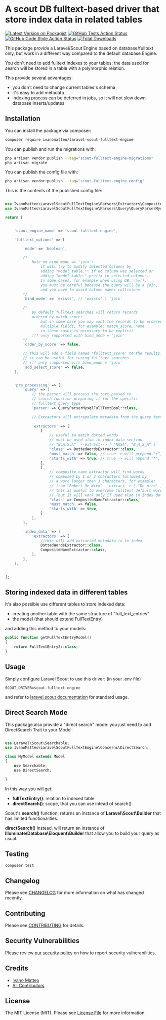 # A scout DB fulltext-based driver that store index data in related tables

[![Latest Version on Packagist](https://img.shields.io/packagist/v/ivanomatteo/laravel-scout-fulltext-engine.svg?style=flat-square)](https://packagist.org/packages/ivanomatteo/laravel-scout-fulltext-engine)
[![GitHub Tests Action Status](https://img.shields.io/github/workflow/status/ivanomatteo/laravel-scout-fulltext-engine/run-tests?label=tests)](https://github.com/ivanomatteo/laravel-scout-fulltext-engine/actions?query=workflow%3Arun-tests+branch%3Amain)
[![GitHub Code Style Action Status](https://img.shields.io/github/workflow/status/ivanomatteo/laravel-scout-fulltext-engine/Check%20&%20fix%20styling?label=code%20style)](https://github.com/ivanomatteo/laravel-scout-fulltext-engine/actions?query=workflow%3A"Check+%26+fix+styling"+branch%3Amain)
[![Total Downloads](https://img.shields.io/packagist/dt/ivanomatteo/laravel-scout-fulltext-engine.svg?style=flat-square)](https://packagist.org/packages/ivanomatteo/laravel-scout-fulltext-engine)

This package provide a Laravel/Scout Engine based on database/fulltext only, but work in a different way compared to the default database Engine.

You don't need to add fulltext indexes to your tables: the data used for search will be stored in a table with a polymorphic relation.

This provide several advantages:

- you don't need to change current tables's schema
- it's easy to add metadata
- indexing process can be deferred in jobs, so it will not slow down database inserts/updates


## Installation

You can install the package via composer:

```bash
composer require ivanomatteo/laravel-scout-fulltext-engine
```

You can publish and run the migrations with:

```bash
php artisan vendor:publish --tag="scout-fulltext-engine-migrations"
php artisan migrate
```

You can publish the config file with:

```bash
php artisan vendor:publish --tag="scout-fulltext-engine-config"
```

This is the contents of the published config file:

```php

use IvanoMatteo\LaravelScoutFullTextEngine\Parsers\Extractors\CompositeNameExtractor;
use IvanoMatteo\LaravelScoutFullTextEngine\Parsers\Query\QueryParserMysqlFullTextBool;

return [


    'scout_engine_name' => 'scout-fulltext-engine',

    'fulltext_options' => [

        'mode' => 'boolean',

        /*
            Note on bind_mode == 'join':
                it will try to modify selected columns by
                adding "model_table.*" if no column was selected or
                adding "model_table." prefix to selected columns.
                In some cases, for example when using DB::raw(),
                you must be careful because the query will be a join,
                and you have to avoid column names collisions
        */
        'bind_mode' => 'exists', // 'exists' | 'join'

        /*
            By default fulltext searches will return records
            ordered by match score:
                but in some case you may want the records to be ordered by
                multiple fields, for example: match_score, name
                in these cases is necessary to be explicit
            !!! only supported with bind_mode = 'join'
        */
        'order_by_score' => false,

        // this will add a field named 'fulltext_score' to the results.
        // it can be useful for tuning fulltext searches
        // !!! only supported with bind_mode = 'join'
        'add_select_score' => false,
    ],


    'pre_processing' => [
        'query' => [
            // the parser will process the text passed to
            // search function preparing it for the specific
            // fulltext query type
            'parser' => QueryParserMysqlFullTextBool::class,

            // Extractors will extrapolate metadata from the query text
         
            'extractors' => [
                [
                    // useful to match dotted words
                    // must be used also in index_data section
                    // "N.A.S.A"  --extract--> [ "NASA", "N_A_S_A" ]
                    'class' => DottedWordsExtractor::class,
                    'must_match' => false, // true -> will prepend "+", for boolean mode, but depends by the parser class
                    'starts_with' => true, // true -> will append "*", for boolean mode, but depends by the parser class
                ],
                [
                    // composite name extractor will find words
                    // composed by 1 or 2 characters followed by
                    // a word longer than 3 characters, for example:
                    // from "Robert De Niro" --extract--> [ "De_niro" ]
                    // this is useful to overcome fulltext default words min-length (3 chars)
                    // (but it will work only if used also in index data section)
                    'class' => CompositeNameExtractor::class,
                    'must_match' => false,
                    'starts_with' => true,
                ]
            ],
        ],

        'index_data' => [
            'extractors' => [
                //this will add extracted metadata to te index
                DottedWordsExtractor::class,
                CompositeNameExtractor::class,
            ],
        ],
    ],


];
```

## Storing indexed data in different tables

It's also possible use different tables to store indexed data: 
- creating another table with the same structure of "full_text_entries"
- the model (that should extend FullTextEntry)

and adding this method to your models:

```php
public function getFullTextEntryModel()
{
    return FullTextEntry2::class;
}
```


## Usage

Simply configure Laravel Scout to use this driver:
(in your .env file)

```
SCOUT_DRIVER=scout-fulltext-engine
```

and refer to [laravel scout documentation](https://laravel.com/docs/scout) for standard usage.

## Direct Search Mode

This package also provide a "direct search" mode: 
you just need to add DirectSearch Trait to your Model:

```php

use Laravel\Scout\Searchable;
use IvanoMatteo\LaravelScoutFullTextEngine\Concerns\DirectSearch;

class MyModel extends Model
{
    use Searchable;
    use DirectSearch;

}

```

In this way you will get:
- **fullTextEntry()**: relation to indexed table
- **directSearch()**: scope, that you can use intead of search()

Scout's **search()** function, returns an instance of **Laravel\Scout\Builder** that has limited functionalities.

**directSearch()** instead, will return an instance of **Illuminate\Database\Eloquent\Builder** that allow you to build your query as usual.



## Testing

```bash
composer test
```

## Changelog

Please see [CHANGELOG](CHANGELOG.md) for more information on what has changed recently.

## Contributing

Please see [CONTRIBUTING](https://github.com/spatie/.github/blob/main/CONTRIBUTING.md) for details.

## Security Vulnerabilities

Please review [our security policy](../../security/policy) on how to report security vulnerabilities.

## Credits

- [Ivano Matteo](https://github.com/ivanomatteo)
- [All Contributors](../../contributors)

## License

The MIT License (MIT). Please see [License File](LICENSE.md) for more information.

